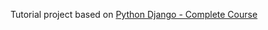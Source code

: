Tutorial project based on
[Python Django - Complete Course](https://www.udemy.com/course/python-django-2021-complete-course/)
